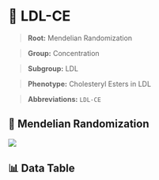 # 🧪 LDL-CE

> **Root:** Mendelian Randomization

> **Group:** Concentration  

> **Subgroup:** LDL

> **Phenotype:** Cholesteryl Esters in LDL  

> **Abbreviations:** `LDL-CE`

## 🧬 Mendelian Randomization  

<img src="/MR/Figures/Inverse/LDL-CE.png"/>


## 📊 Data Table


<CsvTableMRI src="/MR/Data/Inverse/LDL-CE.csv"/>
